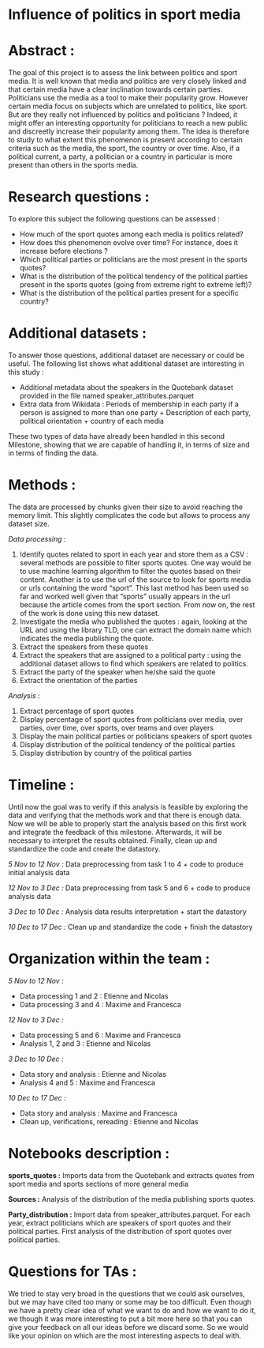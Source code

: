 # Influence of politics in sport media
 
# Abstract : 
The goal of this project is to assess the link between politics and sport media. It is well known that media and politics are very closely linked and that certain media have a clear inclination towards certain parties. Politicians use the media as a tool to make their popularity grow. However certain media focus on subjects which are unrelated to politics, like sport. But are they really not influenced by politics and politicians ? Indeed, it might offer an interesting opportunity for politicians to reach a new public and discreetly increase their popularity among them. The idea is therefore to study to what extent this phenomenon is present according to certain criteria such as the media, the sport, the country or over time. Also, if a political current, a party, a politician or a country in particular is more present than others in the sports media. 

# Research questions : 
To explore this subject the following questions can be assessed : 
- How much of the sport quotes among each media is politics related? 
- How does this phenomenon evolve over time? For instance, does it increase before elections ? 
- Which political parties or politicians are the most present in the sports quotes?  
- What is the distribution of the political tendency of the political parties present in the sports quotes (going from extreme right to extreme left)? 
- What is the distribution of the political parties present for a specific country? 

# Additional datasets : 
To answer those questions, additional dataset are necessary or could be useful. The following list shows what additional dataset are interesting in this study :
- Additional metadata about the speakers in the Quotebank dataset provided in the file named speaker_attributes.parquet 
- Extra data from Wikidata : Periods of membership in each party if a person is assigned to more than one party + Description of each party, political orientation + country of each media

These two types of data have already been handled in this second Milestone, showing that we are capable of handling it, in terms of size and in terms of finding the data.

# Methods : 
The data are processed by chunks given their size to avoid reaching the memory limit. This slightly complicates the code but allows to process any dataset size.

*Data processing :*


1.   Identify quotes related to sport in each year and store them as a CSV : several methods are possible to filter sports quotes. One way would be to use machine learning algorithm to filter the quotes based on their content. Another is to use the url of the source to look for sports media or urls containing the word “sport”. This last method has been used so far and worked well given that “sports” usually appears in the url because the article comes from the sport section. From now on, the rest of the work is done using this new dataset.
2.   Investigate the media who published the quotes : again, looking at the URL and using the library TLD, one can extract the domain name which indicates the media publishing the quote.
3. Extract the speakers from these quotes
4. Extract the speakers that are assigned to a political party : using the additional dataset allows to find which speakers are related to politics.
5. Extract the party of the speaker when he/she said the quote
6. Extract the orientation of the parties

*Analysis :*
1. Extract percentage of sport quotes
2. Display percentage of sport quotes from politicians over media, over parties, over time, over sports, over teams and over players
3. Display the main political parties or politicians speakers of sport quotes
4. Display distribution of the political tendency of the political parties
5. Display distribution by country of the political parties

# Timeline : 
Until now the goal was to verify if this analysis is feasible by exploring the data and verifying that the methods work and that there is enough data. Now we will be able to properly start the analysis based on this first work and integrate the feedback of this milestone. Afterwards, it will be necessary to interpret the results obtained. Finally, clean up and standardize the code and create the datastory.

*5 Nov to 12 Nov :* Data preprocessing from task 1 to 4 + code to produce initial analysis data

*12 Nov to 3 Dec :* Data preprocessing from task 5 and 6 + code to produce analysis data

*3 Dec to 10 Dec :* Analysis data results interpretation + start the datastory 

*10 Dec to 17 Dec :* Clean up and standardize the code + finish the datastory

# Organization within the team :

*5 Nov to 12 Nov :* 
- Data processing 1 and 2 : Etienne and Nicolas
- Data processing 3 and 4 : Maxime and Francesca

*12 Nov to 3 Dec :* 
- Data processing 5 and 6 : Maxime and Francesca
- Analysis 1, 2 and 3 : Etienne and Nicolas

*3 Dec to 10 Dec :*
- Data story and analysis : Etienne and Nicolas
- Analysis 4 and 5 : Maxime and Francesca

*10 Dec to 17 Dec :* 
- Data story and analysis : Maxime and Francesca
- Clean up, verifications, rereading : Etienne and Nicolas

# Notebooks description :
**sports_quotes :** Imports data from the Quotebank and extracts quotes from sport media and sports sections of more general media

**Sources :** Analysis of the distribution of the media publishing sports quotes.

**Party_distribution :**  Import data from speaker_attributes.parquet. For each year, extract politicians which are speakers of sport quotes and their political parties. First analysis of the distribution of sport quotes over political parties. 

# Questions for TAs : 
We tried to stay very broad in the questions that we could ask ourselves, but we may have cited too many or some may be too difficult. Even though we have a pretty clear idea of what we want to do and how we want to do it, we though it was more interesting to put a bit more here so that you can give your feedback on all our ideas before we discard some. So we would like your opinion on which are the most interesting aspects to deal with.
